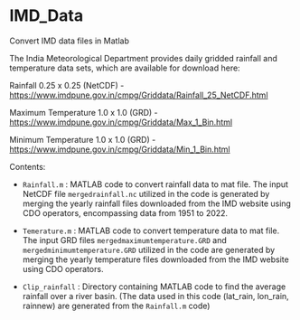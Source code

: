 # IMD_Data
Convert IMD data files in Matlab

The India Meteorological Department provides daily gridded rainfall and temperature data sets, which are available for download here:

Rainfall 0.25 x 0.25 (NetCDF) - https://www.imdpune.gov.in/cmpg/Griddata/Rainfall_25_NetCDF.html

Maximum Temperature 1.0 x 1.0 (GRD) - https://www.imdpune.gov.in/cmpg/Griddata/Max_1_Bin.html

Minimum Temperature 1.0 x 1.0 (GRD) - https://www.imdpune.gov.in/cmpg/Griddata/Min_1_Bin.html

Contents:

* `Rainfall.m` : MATLAB code to convert rainfall data to mat file. The input NetCDF file `mergedrainfall.nc` utilized in the code is generated by merging the yearly rainfall files downloaded from the IMD website using CDO operators, encompassing data from 1951 to 2022.
  
* `Temerature.m` : MATLAB code to convert temperature data to mat file. The input GRD files `mergedmaximumtemperature.GRD` and `mergedminimumtemperature.GRD` utilized in the code are generated by merging the yearly temperature files downloaded from the IMD website using CDO operators.
  
* `Clip_rainfall` : Directory containing MATLAB code to find the average rainfall over a river basin. (The data used in this code (lat_rain, lon_rain, rainnew) are generated from the `Rainfall.m` code)
